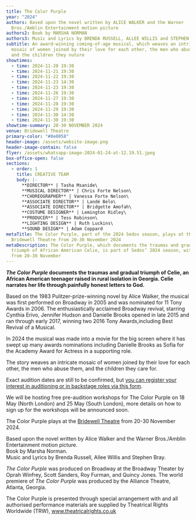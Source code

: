 ```yaml
---
title: The Color Purple
year: "2024"
authors: Based upon the novel written by ALICE WALKER and the Warner
  Bros./Amblin Entertainment motion picture
authors2: Book by MARSHA NORMAN
authors3: Music and Lyrics by BRENDA RUSSELL, ALLEE WILLIS and STEPHEN BRAY
subtitle: An award-winning coming-of-age musical, which weaves an intricate
  mosaic of women joined by their love for each other, the men who abuse them,
  and the children they nuture
showtimes:
  - time: 2024-11-20 19:30
  - time: 2024-11-21 19:30
  - time: 2024-11-22 19:30
  - time: 2024-11-23 14:30
  - time: 2024-11-23 19:30
  - time: 2024-11-26 19:30
  - time: 2024-11-27 19:30
  - time: 2024-11-28 19:30
  - time: 2024-11-29 19:30
  - time: 2024-11-30 14:30
  - time: 2024-11-30 19:30
showtime-summary: 20-30 NOVEMBER 2024
venue: Bridewell Theatre
primary-color: "#0e0058"
header-image: /assets/website-image.png
header-image-contain: false
flyer: /assets/whatsapp-image-2024-01-24-at-12.19.51.jpeg
box-office-open: false
sections:
  - order: 1
    title: CREATIVE TEAM
    body: |-
      **DIRECTOR** | Tasha Msanide\
      **MUSICAL DIRECTOR** | Chris Forte Nelson\
      **CHOREOGRAPHER** | Vanessa Forte Nelson\
      **ASSOCIATE DIRECTOR** | Landé Belo\
      **ASSOCIATE DIRECTOR** | Bridgette Amofah\
      **COSTUME DESIGNER** | Lemington Ridley\
      **PRODUCER** | Tess Robinson\
      **LIGHTING DESIGN** | Ruth Luckins\
      **SOUND DESIGN** | Adam Coppard
metaTitle: The Color Purple, part of the 2024 Sedos season, plays at the
  Bridewell Theatre from 20-30 November 2024
metaDescription: The Color Purple, which documents the traumas and gradual
  triumph of African American Celie, is part of Sedos’ 2024 season, with a run
  from 20-30 November
---
```

***The Color Purple* documents the traumas and gradual triumph of Celie, an African American teenager raised in rural isolation in Georgia. Celie narrates her life through painfully honest letters to God.** 

Based on the 1983 Pulitzer-prize-winning novel by Alice Walker, the musical was first performed on Broadway in 2005 and was nominated for 11 Tony Awards in 2006. The enthusiastically acclaimed Broadway revival, starring Cynthia Erivo, Jennifer Hudson and Danielle Brooks opened in late 2015 and ran through early 2017, winning two 2016 Tony Awards,including Best Revival of a Musical.

In 2024 the musical was made into a movie for the big screen where it has swept up many awards nominations including Danielle Brooks as Sofia for the Academy Award for Actress in a supporting role. 

The story weaves an intricate mosaic of women joined by their love for each other, the men who abuse them, and the children they care for.

Exact audition dates are still to be confirmed, but [you can register your interest in auditioning or in backstage roles via this form](https://forms.gle/Xs8xDapxMhkE9gyy7). 

We will be hosting free pre-audition workshops for The Color Purple on 18 May (North London) and 25 May (South London), more details on how to sign up for the workshops will be announced soon.

The Color Purple plays at the [Bridewell Theatre](https://sedos.co.uk/venues/bridewell) from 20-30 November 2024.

Based upon the novel written by Alice Walker and the Warner Bros./Amblin Entertainment motion picture. \
Book by Marsha Norman.\
Music and Lyrics by Brenda Russell, Allee Willis and Stephen Bray.

*The Color Purple* was produced on Broadway at the Broadway Theater by Oprah Winfrey, Scott Sanders, Roy Furman, and Quincy Jones. The world premiere of *The Color Purple* was produced by the Alliance Theatre, Atlanta, Georgia.

The Color Purple is presented through special arrangement with and all authorised performance materials are supplied by Theatrical Rights Worldwide (TRW), www.theatricalrights.co.uk